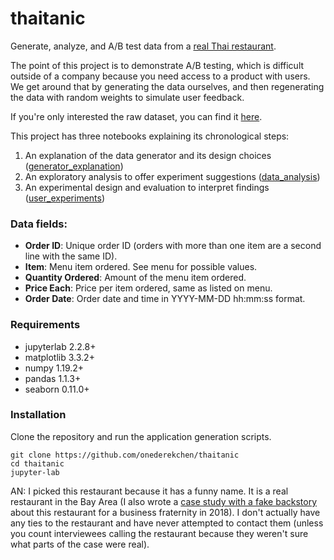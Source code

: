 # thaitanic
Generate, analyze, and A/B test data from a [real Thai restaurant](https://www.google.com/search?q=thai+tanic+sausalito).

The point of this project is to demonstrate A/B testing, which is difficult outside of a company because you need access to a product with users. We get around that by generating the data ourselves, and then regenerating the data with random weights to simulate user feedback.

If you're only interested the raw dataset, you can find it [here](https://github.com/onederekchen/thaitanic/tree/main/data/raw_data).

This project has three notebooks explaining its chronological steps:
1. An explanation of the data generator and its design choices ([generator_explanation](https://github.com/onederekchen/thaitanic/blob/main/%20%20generator_explanation.ipynb))
2. An exploratory analysis to offer experiment suggestions ([data_analysis](https://github.com/onederekchen/thaitanic/blob/main/%20data_analysis.ipynb))
3. An experimental design and evaluation to interpret findings ([user_experiments](https://github.com/onederekchen/thaitanic/blob/main/%20user_experiments.ipynb))

### Data fields:
- **Order ID**: Unique order ID (orders with more than one item are a second line with the same ID).
- **Item**: Menu item ordered. See menu for possible values.
- **Quantity Ordered**: Amount of the menu item ordered.
- **Price Each**: Price per item ordered, same as listed on menu.
- **Order Date**: Order date and time in YYYY-MM-DD hh:mm:ss format.

### Requirements

- jupyterlab 2.2.8+
- matplotlib 3.3.2+
- numpy 1.19.2+
- pandas 1.1.3+
- seaborn 0.11.0+

### Installation

Clone the repository and run the application generation scripts.
```
git clone https://github.com/onederekchen/thaitanic
cd thaitanic
jupyter-lab
```

AN: I picked this restaurant because it has a funny name. It is a real restaurant in the Bay Area (I also wrote a [case study with a fake backstory](https://docs.google.com/document/d/1iwT_TimRU4odQRN2J2ChMyN4kJbqcM5lxDdTyFkDV0U) about this restaurant for a business fraternity in 2018). I don't actually have any ties to the restaurant and have never attempted to contact them (unless you count interviewees calling the restaurant because they weren't sure what parts of the case were real).
